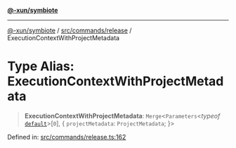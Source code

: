 [**@-xun/symbiote**](../../../../README.md)

***

[@-xun/symbiote](../../../../README.md) / [src/commands/release](../README.md) / ExecutionContextWithProjectMetadata

# Type Alias: ExecutionContextWithProjectMetadata

> **ExecutionContextWithProjectMetadata**: `Merge`\<`Parameters`\<*typeof* [`default`](../functions/default.md)\>\[`0`\], \{ `projectMetadata`: `ProjectMetadata`; \}\>

Defined in: [src/commands/release.ts:162](https://github.com/Xunnamius/symbiote/blob/f5dbcf226533401d9fc449ad30ae068d637c3138/src/commands/release.ts#L162)

